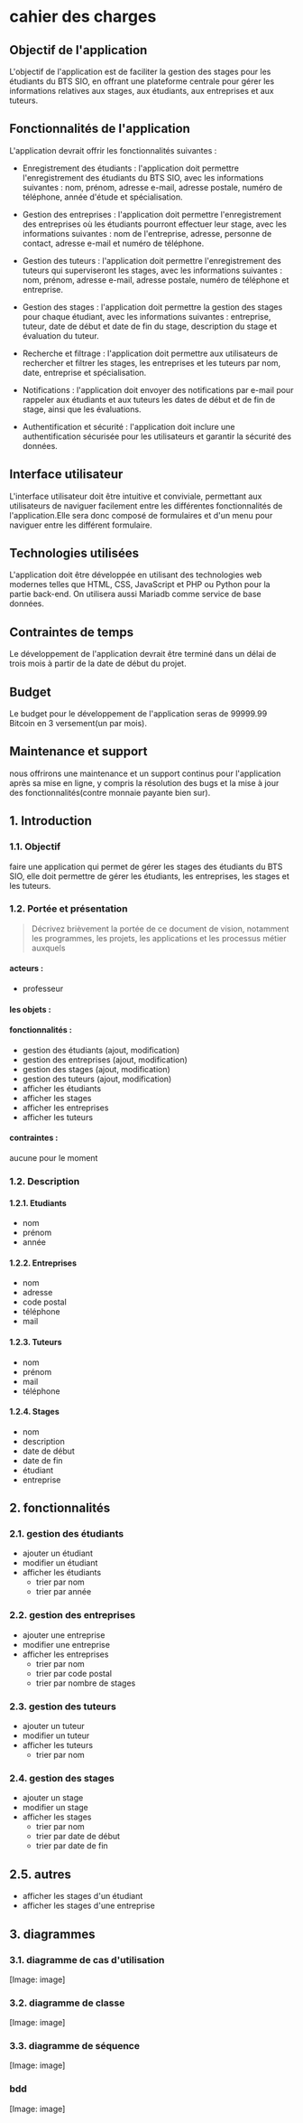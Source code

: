 # cahier des charges


## Objectif de l'application
L'objectif de l'application est de faciliter la gestion des stages pour les étudiants du BTS SIO, en offrant une plateforme centrale pour gérer les informations relatives aux stages, aux étudiants, aux entreprises et aux tuteurs.


## Fonctionnalités de l'application
L'application devrait offrir les fonctionnalités suivantes :

  * Enregistrement des étudiants : l'application doit permettre l'enregistrement des étudiants du BTS SIO, avec les informations suivantes : nom, prénom, adresse e-mail, adresse postale, numéro de téléphone, année d'étude et spécialisation.

  * Gestion des entreprises : l'application doit permettre l'enregistrement des entreprises où les étudiants pourront effectuer leur stage, avec les informations suivantes : nom de l'entreprise, adresse, personne de contact, adresse e-mail et numéro de téléphone.

  * Gestion des tuteurs : l'application doit permettre l'enregistrement des tuteurs qui superviseront les stages, avec les informations suivantes : nom, prénom, adresse e-mail, adresse postale, numéro de téléphone et entreprise.

  * Gestion des stages : l'application doit permettre la gestion des stages pour chaque étudiant, avec les informations suivantes : entreprise, tuteur, date de début et date de fin du stage, description du stage et évaluation du tuteur.

  * Recherche et filtrage : l'application doit permettre aux utilisateurs de rechercher et filtrer les stages, les entreprises et les tuteurs par nom, date, entreprise et spécialisation.

  * Notifications : l'application doit envoyer des notifications par e-mail pour rappeler aux étudiants et aux tuteurs les dates de début et de fin de stage, ainsi que les évaluations.

  * Authentification et sécurité : l'application doit inclure une authentification sécurisée pour les utilisateurs et garantir la sécurité des données.


## Interface utilisateur
L'interface utilisateur doit être intuitive et conviviale, permettant aux utilisateurs de naviguer facilement entre les différentes fonctionnalités de l'application.Elle sera donc composé de formulaires et d'un menu pour naviguer entre les différent formulaire.


## Technologies utilisées
L'application doit être développée en utilisant des technologies web modernes telles que HTML, CSS, JavaScript et PHP ou Python pour la partie back-end.
On utilisera aussi Mariadb comme service de base données.

## Contraintes de temps
Le développement de l'application devrait être terminé dans un délai de trois mois à partir de la date de début du projet.

## Budget
Le budget pour le développement de l'application seras de 99999.99 Bitcoin en 3 versement(un par mois).

## Maintenance et support
nous offrirons une maintenance et un support continus pour l'application après sa mise en ligne, y compris la résolution des bugs et la mise à jour des fonctionnalités(contre monnaie payante bien sur).





## 1. Introduction
### 1.1. Objectif
faire une application qui permet de gérer les stages des étudiants du BTS SIO, elle doit permettre de gérer les étudiants, les entreprises, les stages et les tuteurs.

### 1.2. Portée et présentation
> Décrivez brièvement la portée de ce document de vision, notamment les programmes, les projets, les applications et les processus métier auxquels 

#### acteurs :
* professeur

#### les objets :


#### fonctionnalités :
* gestion des étudiants (ajout, modification)
* gestion des entreprises (ajout, modification)
* gestion des stages (ajout, modification)
* gestion des tuteurs (ajout, modification)
* afficher les étudiants
* afficher les stages
* afficher les entreprises
* afficher les tuteurs

#### contraintes :
aucune pour le moment

### 1.2. Description

#### 1.2.1. Etudiants
* nom
* prénom
* année

#### 1.2.2. Entreprises
* nom
* adresse
* code postal
* téléphone
* mail

#### 1.2.3. Tuteurs
* nom
* prénom
* mail
* téléphone

#### 1.2.4. Stages
* nom
* description
* date de début
* date de fin
* étudiant
* entreprise

## 2. fonctionnalités

### 2.1. gestion des étudiants
* ajouter un étudiant
* modifier un étudiant
* afficher les étudiants
    * trier par nom
    * trier par année

### 2.2. gestion des entreprises
* ajouter une entreprise
* modifier une entreprise
* afficher les entreprises
    * trier par nom
    * trier par code postal
    * trier par nombre de stages

### 2.3. gestion des tuteurs
* ajouter un tuteur
* modifier un tuteur
* afficher les tuteurs
    * trier par nom

### 2.4. gestion des stages
* ajouter un stage
* modifier un stage
* afficher les stages
    * trier par nom
    * trier par date de début
    * trier par date de fin

## 2.5. autres
* afficher les stages d'un étudiant
* afficher les stages d'une entreprise

## 3. diagrammes

### 3.1. diagramme de cas d'utilisation

[Image: image]


### 3.2. diagramme de classe

[Image: image]


### 3.3. diagramme de séquence

[Image: image]



### bdd

[Image: image]





